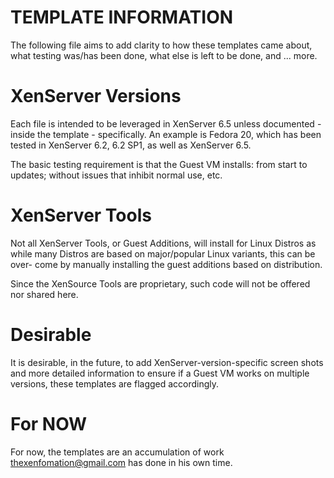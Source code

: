 # TEMPLATE INFORMATION
The following file aims to add clarity to how these templates came about, what
testing was/has been done, what else is left to be done, and ... more.

# XenServer Versions
Each file is intended to be leveraged in XenServer 6.5 unless documented - inside
the template - specifically.  An example is Fedora 20, which has been tested
in XenServer 6.2, 6.2 SP1, as well as XenServer 6.5.

The basic testing requirement is that the Guest VM installs: from start to
updates; without issues that inhibit normal use, etc.

# XenServer Tools
Not all XenServer Tools, or Guest Additions, will install for Linux Distros as
while many Distros are based on major/popular Linux variants, this can be over-
come by manually installing the guest additions based on distribution.

Since the XenSource Tools are proprietary, such code will not be offered nor
shared here.

# Desirable
It is desirable, in the future, to add XenServer-version-specific screen shots
and more detailed information to ensure if a Guest VM works on multiple versions,
these templates are flagged accordingly.

# For NOW
For now, the templates are an accumulation of work thexenfomation@gmail.com has
done in his own time.

